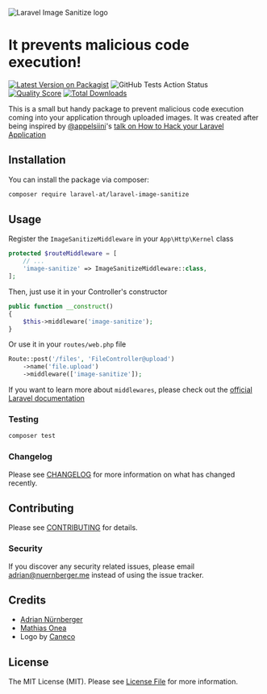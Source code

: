 ![Laravel Image Sanitize logo](https://raw.githubusercontent.com/laravel-at/laravel-image-sanitize/master/art/logo.png)

# It prevents malicious code execution!

[![Latest Version on Packagist](https://img.shields.io/packagist/v/laravel-at/laravel-image-sanitize.svg?style=flat-square)](https://packagist.org/packages/laravel-at/laravel-image-sanitize)
![GitHub Tests Action Status](https://img.shields.io/github/workflow/status/laravel-at/laravel-image-sanitize/run-tests?label=tests)
[![Quality Score](https://img.shields.io/scrutinizer/g/laravel-at/laravel-image-sanitize.svg?style=flat-square)](https://scrutinizer-ci.com/g/laravel-at/laravel-image-sanitize)
[![Total Downloads](https://img.shields.io/packagist/dt/laravel-at/laravel-image-sanitize.svg?style=flat-square)](https://packagist.org/packages/laravel-at/laravel-image-sanitize)

This is a small but handy package to prevent malicious code execution coming into your application through uploaded images.
It was created after being inspired by [@appelsiini](https://github.com/appelsiini)'s [talk on How to Hack your Laravel Application](https://speakerdeck.com/anamus/how-your-laravel-application-can-get-hacked-f7acca32-3721-4c06-9a2e-5965cd9a4a29)

## Installation

You can install the package via composer:

```bash
composer require laravel-at/laravel-image-sanitize
```

## Usage

Register the `ImageSanitizeMiddleware` in your `App\Http\Kernel` class
``` php
protected $routeMiddleware = [
    // ...
    'image-sanitize' => ImageSanitizeMiddleware::class,
];

```

Then, just use it in your Controller's constructor
``` php
public function __construct()
{
    $this->middleware('image-sanitize');
}
```

Or use it in your `routes/web.php` file
``` php
Route::post('/files', 'FileController@upload')
    ->name('file.upload')
    ->middleware(['image-sanitize']);
```

If you want to learn more about `middlewares`, please check out the [official Laravel documentation](https://laravel.com/docs/master/middleware)

### Testing

``` bash
composer test
```

### Changelog

Please see [CHANGELOG](CHANGELOG.md) for more information on what has changed recently.

## Contributing

Please see [CONTRIBUTING](CONTRIBUTING.md) for details.

### Security

If you discover any security related issues, please email adrian@nuernberger.me instead of using the issue tracker.

## Credits

- [Adrian Nürnberger](https://github.com/nuernbergerA)
- [Mathias Onea](https://github.com/mathiasonea)
- Logo by [Caneco](https://github.com/caneco)

## License

The MIT License (MIT). Please see [License File](LICENSE.md) for more information.
